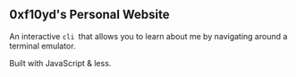 ## 0xf10yd's Personal Website

An interactive `cli `that allows you to learn about me by navigating around a terminal emulator.

Built with JavaScript & less.
